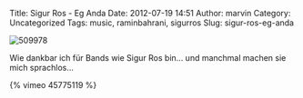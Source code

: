 Title: Sigur Ros - Eg Anda
Date: 2012-07-19 14:51
Author: marvin
Category: Uncategorized
Tags: music, raminbahrani, sigurros
Slug: sigur-ros-eg-anda

![509978]({filename}/images/509978.jpg)

Wie dankbar ich für Bands wie Sigur Ros bin... und manchmal machen sie
mich sprachlos...

{% vimeo 45775119 %}

